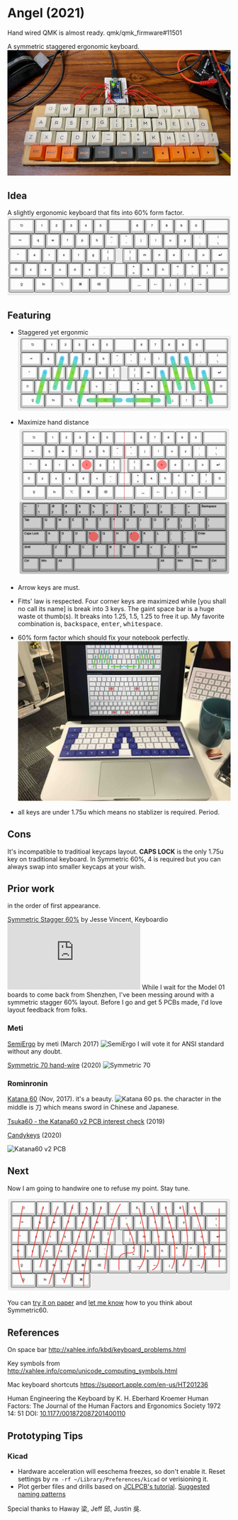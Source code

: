 # Angel (2021)

Hand wired QMK is almost ready.  qmk/qmk_firmware#11501

A symmetric staggered ergonomic keyboard.
![a symmetric and beautiful hand wire keyboard](attachments/handwire.jpeg)

## Idea

A slightly ergonomic keyboard that fits into 60% form factor. ![layout concept](attachments/layout.jpg) 

 ## Featuring

* Staggered yet ergonmic ![Symmetric stagger is ergonomic](attachments/staggered_yet_ergonomics.jpg)

* Maximize hand distance ![hand distance](attachments/hand_distance.jpg)

* Arrow keys are must.

* Fitts' law is respected. Four corner keys are maximized while [you shall no call its name] is break into 3 keys.  The gaint space bar is a huge waste ot thumb(s). It breaks into 1.25, 1.5, 1.25 to free it up. My favorite combination is, <kbd>backspace</kbd>, <kbd>enter</kbd>, <kbd>whitespace</kbd>.

* 60% form factor which should fix your notebook perfectly.
![notebook](attachments/notebook.jpg)

* all keys are under 1.75u which means no stablizer is required. Period.

##  Cons

It's incompatible to traditioal keycaps layout. **CAPS LOCK** is the only 1.75u key on traditional keyboard. In Symmetric 60%, 4 is required but you can always swap into smaller keycaps at your wish.

## Prior work

in the order of first appearance.

[Symmetric Stagger 60%]( https://geekhack.org/index.php?topic=66965.0)  by Jesse Vincent, Keyboardio ![Symmetric Stagger](https://geekhack.org/index.php?action=dlattach;topic=66965.0;attach=84939;image) While I wait for the Model 01 boards to come back from Shenzhen, I've been messing around with a symmetric stagger 60% layout. Before I go and get 5 PCBs made, I'd love layout feedback from folks.

### Meti
[SemiErgo](https://github.com/mtei/SemiErgo_Layout) by meti (March 2017)   ![SemiErgo](https://github.com/mtei/SemiErgo_Layout/raw/master/Specification/SemiErgo_basic_physical_layout.png) I will vote it for ANSI standard without any doubt.

[Symmetric 70 hand-wire](https://github.com/qmk/qmk_firmware/tree/master/keyboards/handwired/symmetric70_proto) (2020)
![Symmetric 70](https://camo.githubusercontent.com/5c6d8242d2bdaa8c10bd91efcf5182c9fe9b18cc32800ad02bb30456bc864f72/68747470733a2f2f692e696d6775722e636f6d2f4272347048396f6c2e6a7067)

### Rominronin
[Katana 60](https://deskthority.net/viewtopic.php?t=16287&start=30) (Nov, 2017). it's a beauty. ![Katana 60](https://i.imgur.com/1yvw1uQ.jpg) ps. the character in the middle is 刀 which means sword in Chinese and Japanese.

[Tsuka60 - the Katana60 v2 PCB interest check](https://geekhack.org/index.php?topic=100468.msg2756587#msg2756587) (2019)

[Candykeys](https://candykeys.com/product/katana60-pcb-V2) (2020)

![Katana60 v2 PCB](https://ucarecdn.com/8b72e221-190f-42b6-b437-ddc6b7321744~3/nth/0/-/format/auto/-/quality/lighter/)
## Next

Now I am going to handwire one to refuse my point. Stay tune.

![handwire guide](attachments/handwire_guide.jpg)

You can [try it on paper](try_it.pdf) and [let me know](https://forms.gle/i4KZJjDPFTidD8Jt6) how to you think about Symmetric60.

## References

On space bar http://xahlee.info/kbd/keyboard_problems.html

Key symbols from http://xahlee.info/comp/unicode_computing_symbols.html

Mac keyboard shortcuts https://support.apple.com/en-us/HT201236

Human Engineering the Keyboard by K. H. Eberhard Kroemer
 Human Factors: The Journal of the Human Factors and Ergonomics Society 1972 14: 51 DOI: [10.1177/001872087201400110](
http://hfs.sagepub.com/content/14/1/51)

## Prototyping Tips

### Kicad

  - Hardware acceleration will eeschema freezes, so don't enable it. Reset settings by `rm -rf ~/Library/Preferences/kicad` or verisioning it.
  - Plot gerber files and drills based on [JCLPCB's tutorial](https://support.jlcpcb.com/article/102-kicad-515---generating-gerber-and-drill-files). [Suggested naming patterns](https://support.jlcpcb.com/article/29-suggested-naming-patterns)

Special thanks to Haway 梁, Jeff 邱, Justin 吳.